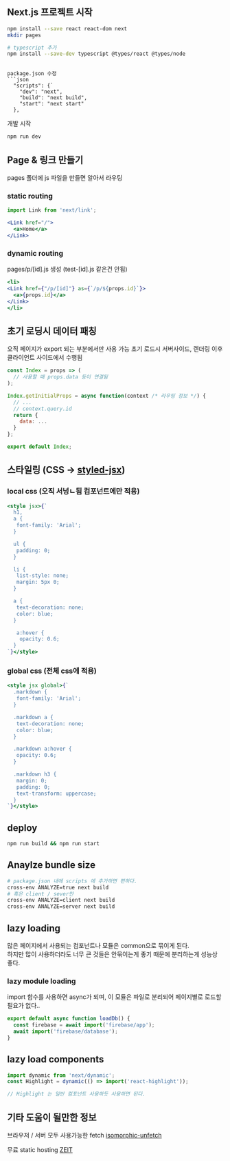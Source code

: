 ## Next.js 프로젝트 시작  
```bash
npm install --save react react-dom next
mkdir pages

# typescript 추가
npm install --save-dev typescript @types/react @types/node
```

```

package.json 수정
```json 
  "scripts": {`
    "dev": "next",
    "build": "next build",
    "start": "next start"
  },
```

개발 시작
```bash
npm run dev
```

## Page & 링크 만들기
pages 폴더에 js 파일을 만들면 알아서 라우팅

### static routing
```jsx harmony
import Link from 'next/link';

<Link href="/">
  <a>Home</a>
</Link>
```

### dynamic routing
pages/p/[id].js 생성 (test-[id].js 같은건 안됨)
```jsx harmony
<li>
<Link href={"/p/[id]"} as={`/p/${props.id}`}>
  <a>{props.id}</a>
</Link>
</li>
```
## 초기 로딩시 데이터 패칭
오직 페이지가 export 되는 부분에서만 사용 가능
초기 로드시 서버사이드, 렌더링 이후 클라이언트 사이드에서 수행됨
```jsx harmony
const Index = props => (
  // 사용할 때 props.data 등이 연결됨
);

Index.getInitialProps = async function(context /* 라우팅 정보 */) {
  // ...
  // context.query.id
  return {
    data: ...
  }
};

export default Index;
```

## 스타일링 (CSS -> [styled-jsx](https://github.com/zeit/styled-jsx))

### local css (오직 서넝ㄴ됨 컴포넌트에만 적용)
```jsx harmony
<style jsx>{`
  h1,
  a {
   font-family: 'Arial';
  }

  ul {
   padding: 0;
  }

  li {
   list-style: none;
   margin: 5px 0;
  }

  a {
   text-decoration: none;
   color: blue;
  }

   a:hover {
    opacity: 0.6;
  }
`}</style>
```

### global css (전체 css에 적용)
```jsx harmony
<style jsx global>{`
  .markdown {
   font-family: 'Arial';
  }

  .markdown a {
   text-decoration: none;
   color: blue;
  }

  .markdown a:hover {
   opacity: 0.6;
  }

  .markdown h3 {
   margin: 0;
   padding: 0;
   text-transform: uppercase;
  }
`}</style>
```


## deploy
```bash
npm run build && npm run start
```


## Anaylze bundle size
```bash
# package.json 내에 scripts 에 추가하면 편하다.
cross-env ANALYZE=true next build  
# 혹은 client / sever만
cross-env ANALYZE=client next build  
cross-env ANALYZE=server next build  
```

## lazy loading
많은 페이지에서 사용되는 컴포넌트나 모듈은 common으로 묶이게 된다.  
하지만 많이 사용하더라도 너무 큰 것들은 안묶이는게 좋기 때문에 분리하는게 성능상 좋다.  

### lazy module loading
import 함수를 사용하면 async가 되며, 이 모듈은 파일로 분리되어 페이지별로 로드할 필요가 없다..
```jsx harmony
export default async function loadDb() {
  const firebase = await import('firebase/app');
  await import('firebase/database');
}
```

## lazy load components
```jsx harmony
import dynamic from 'next/dynamic';
const Highlight = dynamic(() => import('react-highlight'));

// Highlight 는 일반 컴포넌트 사용하듯 사용하면 된다.
```

## 기타 도움이 될만한 정보
 브라우저 / 서버 모두 사용가능한 fetch [isomorphic-unfetch](https://www.npmjs.com/package/isomorphic-unfetch)

무료 static hosting [ZEIT](https://zeit.co/)

